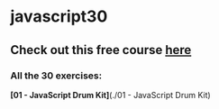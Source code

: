 # javascript30

## Check out this free course [here](https://www.javascript30.com)

### All the 30 exercises:

**[01 - JavaScript Drum Kit]**(./01 - JavaScript Drum Kit)
